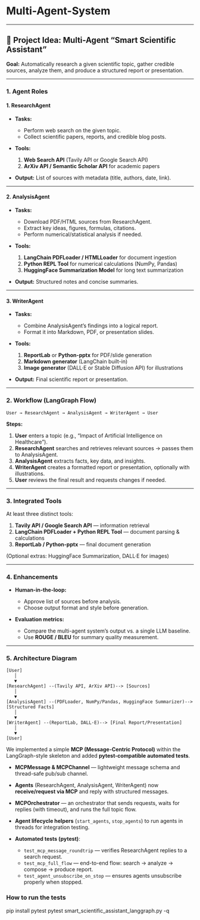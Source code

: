 # Multi-Agent-System


---

## **📌 Project Idea: Multi-Agent “Smart Scientific Assistant”**

**Goal:** Automatically research a given scientific topic, gather credible sources, analyze them, and produce a structured report or presentation.

---

### **1. Agent Roles**

#### **1. ResearchAgent**

* **Tasks:**

  * Perform web search on the given topic.
  * Collect scientific papers, reports, and credible blog posts.
* **Tools:**

  1. **Web Search API** (Tavily API or Google Search API)
  2. **ArXiv API / Semantic Scholar API** for academic papers
* **Output:** List of sources with metadata (title, authors, date, link).

---

#### **2. AnalysisAgent**

* **Tasks:**

  * Download PDF/HTML sources from ResearchAgent.
  * Extract key ideas, figures, formulas, citations.
  * Perform numerical/statistical analysis if needed.
* **Tools:**

  1. **LangChain PDFLoader / HTMLLoader** for document ingestion
  2. **Python REPL Tool** for numerical calculations (NumPy, Pandas)
  3. **HuggingFace Summarization Model** for long text summarization
* **Output:** Structured notes and concise summaries.

---

#### **3. WriterAgent**

* **Tasks:**

  * Combine AnalysisAgent’s findings into a logical report.
  * Format it into Markdown, PDF, or presentation slides.
* **Tools:**

  1. **ReportLab** or **Python-pptx** for PDF/slide generation
  2. **Markdown generator** (LangChain built-in)
  3. **Image generator** (DALL·E or Stable Diffusion API) for illustrations
* **Output:** Final scientific report or presentation.

---

### **2. Workflow (LangGraph Flow)**

```text
User → ResearchAgent → AnalysisAgent → WriterAgent → User
```

**Steps:**

1. **User** enters a topic (e.g., “Impact of Artificial Intelligence on Healthcare”).
2. **ResearchAgent** searches and retrieves relevant sources → passes them to AnalysisAgent.
3. **AnalysisAgent** extracts facts, key data, and insights.
4. **WriterAgent** creates a formatted report or presentation, optionally with illustrations.
5. **User** reviews the final result and requests changes if needed.

---

### **3. Integrated Tools**

At least three distinct tools:

1. **Tavily API / Google Search API** — information retrieval
2. **LangChain PDFLoader + Python REPL Tool** — document parsing & calculations
3. **ReportLab / Python-pptx** — final document generation

(Optional extras: HuggingFace Summarization, DALL·E for images)

---

### **4. Enhancements**

* **Human-in-the-loop:**

  * Approve list of sources before analysis.
  * Choose output format and style before generation.
* **Evaluation metrics:**

  * Compare the multi-agent system’s output vs. a single LLM baseline.
  * Use **ROUGE / BLEU** for summary quality measurement.

---

### **5. Architecture Diagram**

```
[User]
   │
   ▼
[ResearchAgent] --(Tavily API, ArXiv API)--> [Sources]
   │
   ▼
[AnalysisAgent] --(PDFLoader, NumPy/Pandas, HuggingFace Summarizer)--> [Structured Facts]
   │
   ▼
[WriterAgent] --(ReportLab, DALL·E)--> [Final Report/Presentation]
   │
   ▼
[User]
```

 We implemented a simple **MCP (Message-Centric Protocol)** within the LangGraph-style skeleton and added **pytest-compatible automated tests**.


* **MCPMessage & MCPChannel** — lightweight message schema and thread-safe pub/sub channel.
* **Agents** (ResearchAgent, AnalysisAgent, WriterAgent) now **receive/request via MCP** and reply with structured messages.
* **MCPOrchestrator** — an orchestrator that sends requests, waits for replies (with timeout), and runs the full topic flow.
* **Agent lifecycle helpers** (`start_agents`, `stop_agents`) to run agents in threads for integration testing.
* **Automated tests (pytest)**:

  * `test_mcp_message_roundtrip` — verifies ResearchAgent replies to a search request.
  * `test_mcp_full_flow` — end-to-end flow: search → analyze → compose → produce report.
  * `test_agent_unsubscribe_on_stop` — ensures agents unsubscribe properly when stopped.

### How to run the tests

pip install pytest
pytest smart_scientific_assistant_langgraph.py -q







